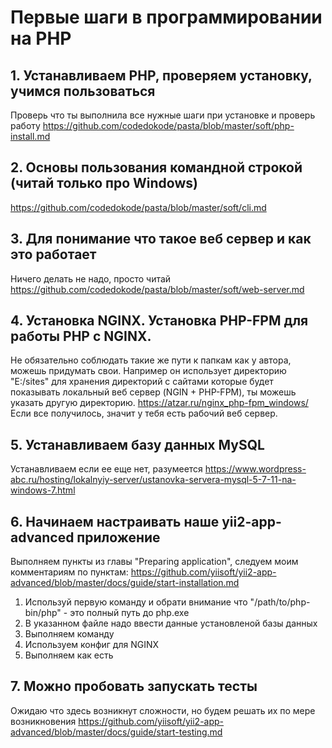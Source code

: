 # Первые шаги в программировании на PHP

## 1. Устанавливаем PHP, проверяем установку, учимся пользоваться
Проверь что ты выполнила все нужные шаги при установке и проверь работу
https://github.com/codedokode/pasta/blob/master/soft/php-install.md

## 2. Основы пользования командной строкой (читай только про Windows)
https://github.com/codedokode/pasta/blob/master/soft/cli.md

## 3. Для понимание что такое веб сервер и как это работает
Ничего делать не надо, просто читай
https://github.com/codedokode/pasta/blob/master/soft/web-server.md

## 4. Установка NGINX. Установка PHP-FPM для работы PHP с NGINX.
Не обязательно соблюдать такие же пути к папкам как у автора, можешь придумать свои. Например он использует директорию "E:/sites" для хранения директорий с сайтами которые будет показывать локальный веб сервер (NGIN + PHP-FPM), ты можешь указать другую директорию.
https://atzar.ru/nginx_php-fpm_windows/
Если все получилось, значит у тебя есть рабочий веб сервер.

## 5. Устанавливаем базу данных MySQL
Устанавливаем если ее еще нет, разумеется
https://www.wordpress-abc.ru/hosting/lokalnyiy-server/ustanovka-servera-mysql-5-7-11-na-windows-7.html

## 6. Начинаем настраивать наше yii2-app-advanced приложение
Выполняем пункты из главы "Preparing application", следуем моим комментариям по пунктам: https://github.com/yiisoft/yii2-app-advanced/blob/master/docs/guide/start-installation.md 
1. Используй первую команду и обрати внимание что "/path/to/php-bin/php" - это полный путь до php.exe
2. В указанном файле надо ввести данные установленой базы данных
3. Выполняем команду
4. Используем конфиг для NGINX
5. Выполняем как есть


## 7. Можно пробовать запускать тесты
Ожидаю что здесь возникнут сложности, но будем решать их по мере возникновения
https://github.com/yiisoft/yii2-app-advanced/blob/master/docs/guide/start-testing.md


